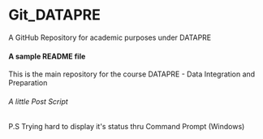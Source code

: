 # Git_DATAPRE
A GitHub Repository for academic purposes under DATAPRE
#### A sample README file
This is the main repository for the course DATAPRE - Data Integration and Preparation
###### A little Post Script
P.S Trying hard to display it's status thru Command Prompt (Windows)
